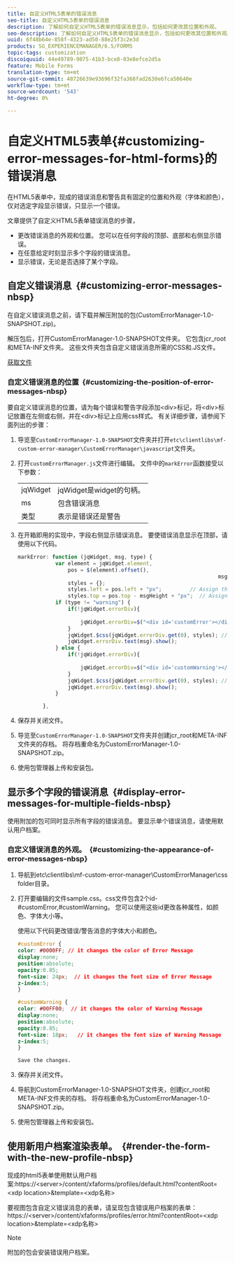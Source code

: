 ```yaml
---
title: 自定义HTML5表单的错误消息
seo-title: 自定义HTML5表单的错误消息
description: 了解如何自定义HTML5表单的错误消息显示，包括如何更改其位置和外观。
seo-description: 了解如何自定义HTML5表单的错误消息显示，包括如何更改其位置和外观。
uuid: 6f48b64e-858f-4323-ad50-88e25f3c2e3d
products: SG_EXPERIENCEMANAGER/6.5/FORMS
topic-tags: customization
discoiquuid: 44e49789-9075-41b3-bce8-03e8efce2d5a
feature: Mobile Forms
translation-type: tm+mt
source-git-commit: 48726639e93696f32fa368fad2630e6fca50640e
workflow-type: tm+mt
source-wordcount: '543'
ht-degree: 0%

---
```



# 自定义HTML5表单{#customizing-error-messages-for-html-forms}的错误消息

在HTML5表单中，现成的错误消息和警告具有固定的位置和外观（字体和颜色），仅对选定字段显示错误，只显示一个错误。

文章提供了自定义HTML5表单错误消息的步骤，

* 更改错误消息的外观和位置。 您可以在任何字段的顶部、底部和右侧显示错误。
* 在任意给定时刻显示多个字段的错误消息。
* 显示错误，无论是否选择了某个字段。

## 自定义错误消息  {#customizing-error-messages-nbsp}

在自定义错误消息之前，请下载并解压附加的包(CustomErrorManager-1.0-SNAPSHOT.zip)。

解压包后，打开CustomErrorManager-1.0-SNAPSHOT文件夹。 它包含jcr_root和META-INF文件夹。 这些文件夹包含自定义错误消息所需的CSS和.JS文件。

[获取文件](assets/customerrormanager-1.0-snapshot.zip)

### 自定义错误消息的位置  {#customizing-the-position-of-error-messages-nbsp}

要自定义错误消息的位置，请为每个错误和警告字段添加&lt;div>标记，将&lt;div>标记放置在左侧或右侧，并在&lt;div>标记上应用css样式。 有关详细步骤，请参阅下面列出的步骤：

1. 导览至`CustomErrorManager-1.0-SNAPSHOT`文件夹并打开`etc\clientlibs\mf-custom-error-manager\CustomErrorManager\javascript`文件夹。
1. 打开`customErrorManager.js`文件进行编辑。 文件中的`markError`函数接受以下参数：

   |  |  |
   |---|---|
   | jqWidget | jqWidget是widget的句柄。 |
   | ms | 包含错误消息 |
   | 类型 | 表示是错误还是警告 |

1. 在开箱即用的实现中，字段右侧显示错误消息。 要使错误消息显示在顶部，请使用以下代码。

   ```javascript
   markError: function (jqWidget, msg, type) {
               var element = jqWidget.element,                                //Gives the div containing widget
                   pos = $(element).offset(),                          //Calculates the position of the div in the view port
                                                                   msgHeight = xfalib.view.util.TextMetrics.measureExtent(msg).height + 5;  //Calculating the height of the Error Message
                   styles = {};
                   styles.left = pos.left + "px";         // Assign the desired left position using pos.left. Here it is calculated for exact left of the field
                   styles.top = pos.top - msgHeight + "px";  // Assign the desired top position using pos.top. Here it is calculated for top of the field
               if (type != "warning") {
                   if(!jqWidget.errorDiv){
                                                                                   //Adding the warning div if it is not present already
                       jqWidget.errorDiv=$("<div id='customError'></div>").appendTo('body');
                   }
                   jqWidget.$css(jqWidget.errorDiv.get(0), styles); // Applying the styles to the warning div
                   jqWidget.errorDiv.text(msg).show();                     //Showing the warning message
               } else {
                   if(!jqWidget.errorDiv){
                                                                                   //Adding the error div if it is not present already
                       jqWidget.errorDiv=$("<div id='customWarning'></div>").appendTo('body');
                   }
                   jqWidget.$css(jqWidget.errorDiv.get(0), styles); // Applying the styles to the error div
                   jqWidget.errorDiv.text(msg).show();                     //Showing the warning message
               }
   
           },
   ```

1. 保存并关闭文件。
1. 导览至`CustomErrorManager-1.0-SNAPSHOT`文件夹并创建jcr_root和META-INF文件夹的存档。 将存档重命名为CustomErrorManager-1.0-SNAPSHOT.zip。
1. 使用包管理器上传和安装包。

## 显示多个字段的错误消息  {#display-error-messages-for-multiple-fields-nbsp}

使用附加的包可同时显示所有字段的错误消息。 要显示单个错误消息，请使用默认用户档案。

### 自定义错误消息的外观。  {#customizing-the-appearance-of-error-messages-nbsp}

1. 导航到etc\clientlibs\mf-custom-error-manager\CustomErrorManager\css folder目录。

1. 打开要编辑的文件sample.css。css文件包含2个id-#customError,#customWarning。 您可以使用这些id更改各种属性，如颜色、字体大小等。

   使用以下代码更改错误/警告消息的字体大小和颜色。

   ```css
   #customError {
   color: #0000FF; // it changes the color of Error Message
   display:none;
   position:absolute;
   opacity:0.85;
   font-size: 24px;  // it changes the font size of Error Message
   z-index:5;
   }
   
   #customWarning {
   color: #00FF00;  // it changes the color of Warning Message
   display:none;
   position:absolute;
   opacity:0.85;
   font-size: 18px;   // it changes the font size of Warning Message
   z-index:5;
   }
   
   Save the changes.
   ```

1. 保存并关闭文件。
1. 导航到CustomErrorManager-1.0-SNAPSHOT文件夹，创建jcr_root和META-INF文件夹的存档。 将存档重命名为CustomErrorManager-1.0-SNAPSHOT.zip。
1. 使用包管理器上传和安装包。

## 使用新用户档案渲染表单。  {#render-the-form-with-the-new-profile-nbsp}

现成的html5表单使用默认用户档案:https://&lt;server>/content/xfaforms/profiles/default.html?contentRoot=&lt;xdp location>&amp;template=&lt;xdp名称>

要视图包含自定义错误消息的表单，请呈现包含错误用户档案的表单：https://&lt;server>/content/xfaforms/profiles/error.html?contentRoot=&lt;xdp location>&amp;template=&lt;xdp名称>

>[!NOTE]
>
>附加的包会安装错误用户档案。

